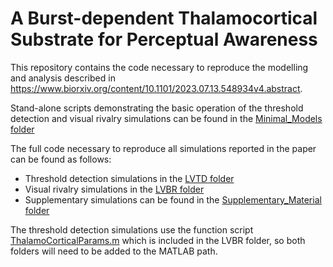 # A Burst-dependent Thalamocortical Substrate for Perceptual Awareness

This repository contains the code necessary to reproduce the modelling and analysis described in https://www.biorxiv.org/content/10.1101/2023.07.13.548934v4.abstract.

Stand-alone scripts demonstrating the basic operation of the threshold detection and visual rivalry simulations can be found in the [Minimal_Models folder](https://github.com/cjwhyte/LVPA/tree/main/Minimal_Models)

The full code necessary to reproduce all simulations reported in the paper can be found as follows:
 - Threshold detection simulations in the [LVTD folder](https://github.com/cjwhyte/LVPA/tree/main/LVTD)
 - Visual rivalry simulations in the [LVBR folder](https://github.com/cjwhyte/LVPA/tree/main/LVBR)
 - Supplementary simulations can be found in the [Supplementary_Material folder](https://github.com/cjwhyte/LVPA/tree/main/Supplementary_Material)

The threshold detection simulations use the function script [ThalamoCorticalParams.m](https://github.com/cjwhyte/LVPA/blob/main/LVBR/ThalamoCorticalParams.m) which is included in the LVBR folder, so both folders will need to be added to the MATLAB path. 
